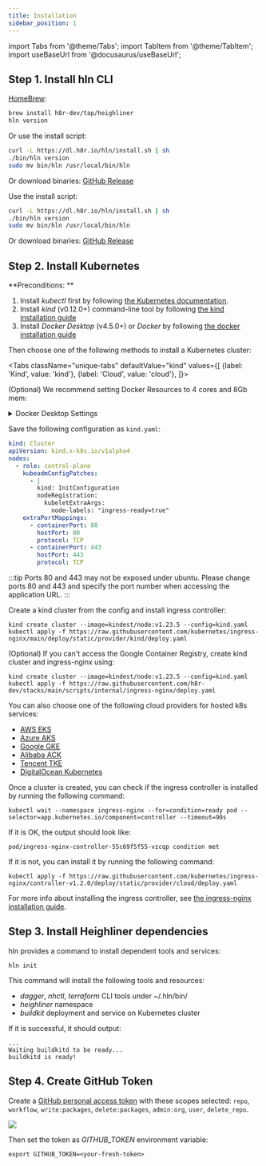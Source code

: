 ```yaml
---
title: Installation
sidebar_position: 1
---
```


import Tabs from '@theme/Tabs';
import TabItem from '@theme/TabItem';
import useBaseUrl from '@docusaurus/useBaseUrl';

## Step 1. Install hln CLI

<Tabs>
  <TabItem value="macos" label="MacOS" default>

[HomeBrew](https://brew.sh):

```bash
brew install h8r-dev/tap/heighliner
hln version
```

Or use the install script:

```bash
curl -L https://dl.h8r.io/hln/install.sh | sh
./bin/hln version
sudo mv bin/hln /usr/local/bin/hln
```

Or download binaries: [GitHub Release](https://github.com/h8r-dev/heighliner/releases)

  </TabItem>
  <TabItem value="linux" label="Linux">

Use the install script:

```bash
curl -L https://dl.h8r.io/hln/install.sh | sh
./bin/hln version
sudo mv bin/hln /usr/local/bin/hln
```

Or download binaries: [GitHub Release](https://github.com/h8r-dev/heighliner/releases)

  </TabItem>
</Tabs>

## Step 2. Install Kubernetes

**Preconditions: **

1. Install _kubectl_ first by following [the Kubernetes documentation](https://kubernetes.io/docs/tasks/tools/).
2. Install _kind_ (v0.12.0+) command-line tool by following [the kind installation guide](https://kind.sigs.k8s.io/docs/user/quick-start/#installation)
3. Install _Docker Desktop_ (v4.5.0+) or _Docker_ by following [the docker installation guide](https://docs.docker.com/desktop/#download-and-install)

Then choose one of the following methods to install a Kubernetes cluster:

<Tabs
className="unique-tabs"
defaultValue="kind"
values={[
{label: 'Kind', value: 'kind'},
{label: 'Cloud', value: 'cloud'},
]}>

<TabItem value="kind">

(Optional) We recommend setting Docker Resources to 4 cores and 8Gb mem:
<details>
  <summary>Docker Desktop Settings</summary>
  <div
    style={{
      maxWidth: 1000,
      height: 'auto',
      marginBottom: 30,
      marginTop: 30,
    }}
  >
    <img src={useBaseUrl('/img/docs/docker_resources.png')} />
  </div>
</details>

Save the following configuration as `kind.yaml`:

```yaml
kind: Cluster
apiVersion: kind.x-k8s.io/v1alpha4
nodes:
  - role: control-plane
    kubeadmConfigPatches:
      - |
        kind: InitConfiguration
        nodeRegistration:
          kubeletExtraArgs:
            node-labels: "ingress-ready=true"
    extraPortMappings:
      - containerPort: 80
        hostPort: 80
        protocol: TCP
      - containerPort: 443
        hostPort: 443
        protocol: TCP
```


:::tip
Ports 80 and 443 may not be exposed under ubuntu. Please change ports 80 and 443 and specify the port number when accessing the application URL.
:::

Create a kind cluster from the config and install ingress controller:

```shell
kind create cluster --image=kindest/node:v1.23.5 --config=kind.yaml
kubectl apply -f https://raw.githubusercontent.com/kubernetes/ingress-nginx/main/deploy/static/provider/kind/deploy.yaml
```

(Optional) If you can't access the Google Container Registry, create kind cluster and ingress-nginx using:

```shell
kind create cluster --image=kindest/node:v1.23.5 --config=kind.yaml
kubectl apply -f https://raw.githubusercontent.com/h8r-dev/stacks/main/scripts/internal/ingress-nginx/deploy.yaml
```

</TabItem>

<!-- <TabItem value="minikube">

Install _minikube_ command-line tool by following [the minikube installation guide](https://minikube.sigs.k8s.io/docs/start/).

(Optional) We recommend setting Docker Resources to 4 cores and 8Gb mem:
<details>
  <summary>Docker Desktop Settings</summary>
  <div
    style={{
      maxWidth: 1000,
      height: 'auto',
      marginBottom: 30,
      marginTop: 30,
    }}
  >
    <img src={useBaseUrl('/img/docs/docker_resources.png')} />
  </div>
</details>

Create a cluster and install ingress controller:

```shell
minikube start --cpus=4 --memory=8g --kubernetes-version=v1.23.5
minikube addons enable ingress
```

> If command returns: The "docker" driver should not be used with root privileges. You can add `--force` flag.

Expose ingress port using minikube tunnel:

```shell
sudo minikube tunnel
```

</TabItem> -->

<TabItem value="cloud">

You can also choose one of the following cloud providers for hosted k8s services:

- [AWS EKS](https://aws.amazon.com/eks/)
- [Azure AKS](https://azure.microsoft.com/en-us/services/kubernetes-service/#overview)
- [Google GKE](https://cloud.google.com/kubernetes-engine)
- [Alibaba ACK](https://www.aliyun.com/product/kubernetes)
- [Tencent TKE](https://cloud.tencent.com/product/tke)
- [DigitalOcean Kubernetes](https://www.digitalocean.com/products/kubernetes)

Once a cluster is created, you can check if the ingress controller is installed by running the following command:

```shell
kubectl wait --namespace ingress-nginx --for=condition=ready pod --selector=app.kubernetes.io/component=controller --timeout=90s
```

If it is OK, the output should look like:

```shell
pod/ingress-nginx-controller-55c69f5f55-vzcqp condition met
```

If it is not, you can install it by running the following command:

```shell
kubectl apply -f https://raw.githubusercontent.com/kubernetes/ingress-nginx/controller-v1.2.0/deploy/static/provider/cloud/deploy.yaml
```

For more info about installing the ingress controller, see [the ingress-nginx installation guide](https://kubernetes.github.io/ingress-nginx/deploy/).

</TabItem>

</Tabs>

## Step 3. Install Heighliner dependencies

hln provides a command to install dependent tools and services:

```shell
hln init
```

This command will install the following tools and resources:

- _dagger_, _nhctl_, _terraform_ CLI tools under ~/.hln/bin/
- _heighliner_ namespace
- _buildkit_ deployment and service on Kubernetes cluster

If it is successful, it should output:

```shell
...
Waiting buildkitd to be ready...
buildkitd is ready!
```

## Step 4. Create GitHub Token

Create a [GitHub personal access token](https://github.com/settings/tokens) with these scopes selected:
`repo`, `workflow`, `write:packages`, `delete:packages`, `admin:org`, `user`, `delete_repo`.

<div
  style={{
    maxWidth: 700,
    height: 'auto',
    marginBottom: 30,
    marginTop: 30,
  }}
>
<img src={useBaseUrl('/img/docs/github_token_perm.png')} />
</div>

Then set the token as _GITHUB_TOKEN_ environment variable:

```shell
export GITHUB_TOKEN=<your-fresh-token>
```
